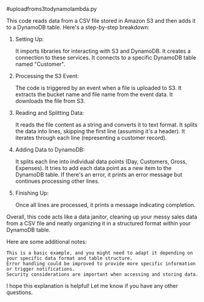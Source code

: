 #uploadfroms3todynamolambda.py

This code reads data from a CSV file stored in Amazon S3 and then adds it to a DynamoDB table. Here's a step-by-step breakdown:

1. Setting Up:

    It imports libraries for interacting with S3 and DynamoDB.
    It creates a connection to these services.
    It connects to a specific DynamoDB table named "Customer".

2. Processing the S3 Event:

    The code is triggered by an event when a file is uploaded to S3.
    It extracts the bucket name and file name from the event data.
    It downloads the file from S3.

3. Reading and Splitting Data:

    It reads the file content as a string and converts it to text format.
    It splits the data into lines, skipping the first line (assuming it's a header).
    It iterates through each line (representing a customer record).

4. Adding Data to DynamoDB:

    It splits each line into individual data points (Day, Customers, Gross, Expenses).
    It tries to add each data point as a new item to the DynamoDB table.
    If there's an error, it prints an error message but continues processing other lines.

5. Finishing Up:

    Once all lines are processed, it prints a message indicating completion.

Overall, this code acts like a data janitor, cleaning up your messy sales data from a CSV file and neatly organizing it in a structured format within your DynamoDB table.

Here are some additional notes:

    This is a basic example, and you might need to adapt it depending on your specific data format and table structure.
    Error handling could be improved to provide more specific information or trigger notifications.
    Security considerations are important when accessing and storing data.

I hope this explanation is helpful! Let me know if you have any other questions.
